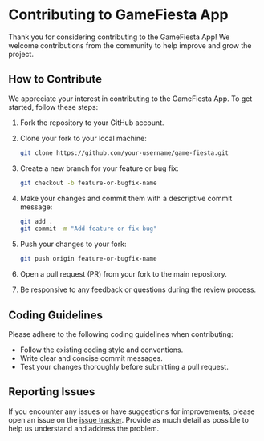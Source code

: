 # Contributing to GameFiesta App

Thank you for considering contributing to the GameFiesta App! We welcome contributions from the community to help improve and grow the project.

## How to Contribute

We appreciate your interest in contributing to the GameFiesta App. To get started, follow these steps:

1. Fork the repository to your GitHub account.

2. Clone your fork to your local machine:

    ```bash
    git clone https://github.com/your-username/game-fiesta.git
    ```

3. Create a new branch for your feature or bug fix:

    ```bash
    git checkout -b feature-or-bugfix-name
    ```

4. Make your changes and commit them with a descriptive commit message:

    ```bash
    git add .
    git commit -m "Add feature or fix bug"
    ```

5. Push your changes to your fork:

    ```bash
    git push origin feature-or-bugfix-name
    ```

6. Open a pull request (PR) from your fork to the main repository.

7. Be responsive to any feedback or questions during the review process.

## Coding Guidelines

Please adhere to the following coding guidelines when contributing:

-   Follow the existing coding style and conventions.
-   Write clear and concise commit messages.
-   Test your changes thoroughly before submitting a pull request.

## Reporting Issues

If you encounter any issues or have suggestions for improvements, please open an issue on the [issue tracker](https://github.com/oyerohabib/game-fiesta/issues). Provide as much detail as possible to help us understand and address the problem.
